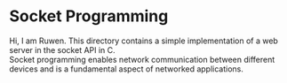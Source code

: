 # Socket Programming
Hi, I am Ruwen. This directory contains a simple implementation of a web server in the socket API in C. 
</br>
Socket programming enables network communication between different devices and is a fundamental aspect of networked applications.
